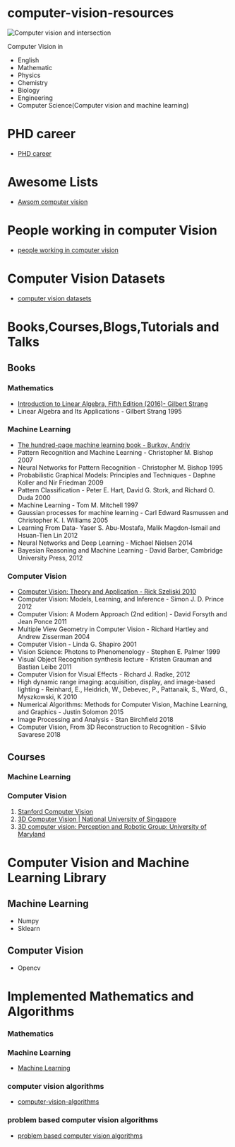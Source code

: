 # computer-vision-resources

![Computer vision and intersection](https://raw.githubusercontent.com/MadanBaduwal/computer-vision-resources/main/computer_vision_and_intersection.png)

Computer Vision in 
* English
* Mathematic 
* Physics
* Chemistry
* Biology
* Engineering
* Computer Science(Computer vision and machine learning)

# PHD career
* [PHD career](https://github.com/MadanBaduwal/phd-career)


# Awesome Lists
* [Awsom computer vision](https://github.com/jbhuang0604/awesome-computer-vision)

# People working in computer Vision 
* [people working in computer vision](https://github.com/MadanBaduwal/people-in-computer-vision)

# Computer Vision Datasets

* [computer vision datasets](https://www.computervisiondatasets.ml/)

# Books,Courses,Blogs,Tutorials and Talks
## Books

### Mathematics
* [Introduction to Linear Algebra, Fifth Edition (2016)- Gilbert Strang](https://math.mit.edu/~gs/linearalgebra/)
* Linear Algebra and Its Applications - Gilbert Strang 1995


### Machine Learning
* [The hundred-page machine learning book - Burkov, Andriy](https://b-ok.asia/book/3710356/c8880d)
* Pattern Recognition and Machine Learning - Christopher M. Bishop 2007
* Neural Networks for Pattern Recognition - Christopher M. Bishop 1995
* Probabilistic Graphical Models: Principles and Techniques - Daphne Koller and Nir Friedman 2009
* Pattern Classification - Peter E. Hart, David G. Stork, and Richard O. Duda 2000
* Machine Learning - Tom M. Mitchell 1997
* Gaussian processes for machine learning - Carl Edward Rasmussen and Christopher K. I. Williams 2005
* Learning From Data- Yaser S. Abu-Mostafa, Malik Magdon-Ismail and Hsuan-Tien Lin 2012
* Neural Networks and Deep Learning - Michael Nielsen 2014
* Bayesian Reasoning and Machine Learning - David Barber, Cambridge University Press, 2012

### Computer Vision

* [Computer Vision: Theory and Application - Rick Szeliski 2010](http://szeliski.org/Book/)
* Computer Vision: Models, Learning, and Inference - Simon J. D. Prince 2012
* Computer Vision: A Modern Approach (2nd edition) - David Forsyth and Jean Ponce 2011
* Multiple View Geometry in Computer Vision - Richard Hartley and Andrew Zisserman 2004
* Computer Vision - Linda G. Shapiro 2001
* Vision Science: Photons to Phenomenology - Stephen E. Palmer 1999
* Visual Object Recognition synthesis lecture - Kristen Grauman and Bastian Leibe 2011
* Computer Vision for Visual Effects - Richard J. Radke, 2012
* High dynamic range imaging: acquisition, display, and image-based lighting - Reinhard, E., Heidrich, W., Debevec, P., Pattanaik, S., Ward, G., Myszkowski, K 2010
* Numerical Algorithms: Methods for Computer Vision, Machine Learning, and Graphics - Justin Solomon 2015
* Image Processing and Analysis - Stan Birchfield 2018
* Computer Vision, From 3D Reconstruction to Recognition - Silvio Savarese 2018

## Courses
### Machine Learning

### Computer Vision
1. [Stanford Computer Vision](https://www.youtube.com/watch?v=vT1JzLTH4G4&list=PLf7L7Kg8_FNxHATtLwDceyh72QQL9pvpQ)
2. [3D Computer Vision | National University of Singapore](https://www.youtube.com/watch?v=LAHQ_qIzNGU&list=PLxg0CGqViygP47ERvqHw_v7FVnUovJeaz)
3. [3D computer vision: Perception and Robotic Group: University of Maryland](https://prg.cs.umd.edu/open-positions)

# Computer Vision and Machine Learning Library

## Machine Learning
* Numpy
* Sklearn

## Computer Vision
* Opencv

# Implemented Mathematics and Algorithms

### Mathematics

### Machine Learning
* [Machine Learning](https://github.com/MadanBaduwal/ML-algorithms)

### computer vision algorithms
* [computer-vision-algorithms](https://madanbaduwal.github.io/computer-vision-algorithms/categories/)

### problem based computer vision algorithms 
* [problem based computer vision algorithms](https://madanbaduwal.github.io/problem-based-computer-vision-algorithms/)

